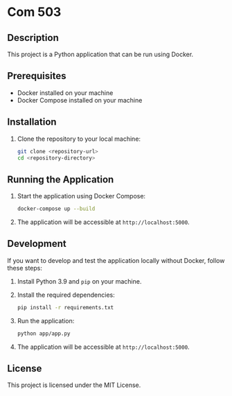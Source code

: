 # Com 503

## Description

This project is a Python application that can be run using Docker.

## Prerequisites

- Docker installed on your machine
- Docker Compose installed on your machine

## Installation

1. Clone the repository to your local machine:
    ```sh
    git clone <repository-url>
    cd <repository-directory>
    ```

## Running the Application

1. Start the application using Docker Compose:
    ```sh
    docker-compose up --build
    ```

2. The application will be accessible at `http://localhost:5000`.

## Development

If you want to develop and test the application locally without Docker, follow these steps:

1. Install Python 3.9 and `pip` on your machine.

2. Install the required dependencies:
    ```sh
    pip install -r requirements.txt
    ```

3. Run the application:
    ```sh
    python app/app.py
    ```

4. The application will be accessible at `http://localhost:5000`.

## License

This project is licensed under the MIT License.
